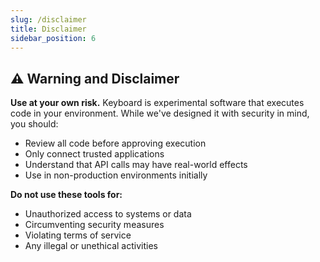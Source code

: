 ```yaml
---
slug: /disclaimer
title: Disclaimer
sidebar_position: 6
---
```


## ⚠️ Warning and Disclaimer

**Use at your own risk.** Keyboard is experimental software that executes code in your environment. While we've designed it with security in mind, you should:

- Review all code before approving execution
- Only connect trusted applications
- Understand that API calls may have real-world effects
- Use in non-production environments initially

**Do not use these tools for:**
- Unauthorized access to systems or data
- Circumventing security measures
- Violating terms of service
- Any illegal or unethical activities
